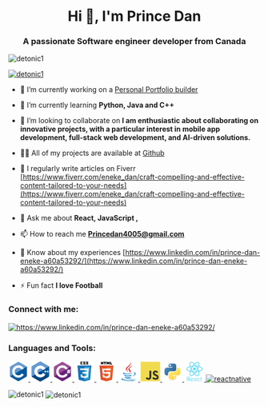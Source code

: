 <h1 align="center">Hi 👋, I'm Prince Dan</h1>
<h3 align="center">A passionate Software engineer developer from Canada</h3>

<p align="left"> <img src="https://komarev.com/ghpvc/?username=detonic1&label=Profile%20views&color=0e75b6&style=flat" alt="detonic1" /> </p>

<p align="left"> <a href="https://github.com/ryo-ma/github-profile-trophy"><img src="https://github-profile-trophy.vercel.app/?username=detonic1" alt="detonic1" /></a> </p>

- 🔭 I’m currently working on a [Personal Portfolio builder](https://github.com/Detonic1/Personal-portfolio)

- 🌱 I’m currently learning **Python, Java and C++**

- 👯 I’m looking to collaborate on **I am enthusiastic about collaborating on innovative projects, with a particular interest in mobile app development, full-stack web development, and AI-driven solutions.**

- 👨‍💻 All of my projects are available at [Github](Github)

- 📝 I regularly write articles on Fiverr [https://www.fiverr.com/eneke_dan/craft-compelling-and-effective-content-tailored-to-your-needs](https://www.fiverr.com/eneke_dan/craft-compelling-and-effective-content-tailored-to-your-needs)

- 💬 Ask me about **React, JavaScript ,**

- 📫 How to reach me **Princedan4005@gmail.com**

- 📄 Know about my experiences [https://www.linkedin.com/in/prince-dan-eneke-a60a53292/](https://www.linkedin.com/in/prince-dan-eneke-a60a53292/)

- ⚡ Fun fact **I love Football**

<h3 align="left">Connect with me:</h3>
<p align="left">
<a href="https://linkedin.com/in/https://www.linkedin.com/in/prince-dan-eneke-a60a53292/" target="blank"><img align="center" src="https://raw.githubusercontent.com/rahuldkjain/github-profile-readme-generator/master/src/images/icons/Social/linked-in-alt.svg" alt="https://www.linkedin.com/in/prince-dan-eneke-a60a53292/" height="30" width="40" /></a>
</p>

<h3 align="left">Languages and Tools:</h3>
<p align="left"> <a href="https://www.cprogramming.com/" target="_blank" rel="noreferrer"> <img src="https://raw.githubusercontent.com/devicons/devicon/master/icons/c/c-original.svg" alt="c" width="40" height="40"/> </a> <a href="https://www.w3schools.com/cpp/" target="_blank" rel="noreferrer"> <img src="https://raw.githubusercontent.com/devicons/devicon/master/icons/cplusplus/cplusplus-original.svg" alt="cplusplus" width="40" height="40"/> </a> <a href="https://www.w3schools.com/cs/" target="_blank" rel="noreferrer"> <img src="https://raw.githubusercontent.com/devicons/devicon/master/icons/csharp/csharp-original.svg" alt="csharp" width="40" height="40"/> </a> <a href="https://www.w3schools.com/css/" target="_blank" rel="noreferrer"> <img src="https://raw.githubusercontent.com/devicons/devicon/master/icons/css3/css3-original-wordmark.svg" alt="css3" width="40" height="40"/> </a> <a href="https://www.w3.org/html/" target="_blank" rel="noreferrer"> <img src="https://raw.githubusercontent.com/devicons/devicon/master/icons/html5/html5-original-wordmark.svg" alt="html5" width="40" height="40"/> </a> <a href="https://www.java.com" target="_blank" rel="noreferrer"> <img src="https://raw.githubusercontent.com/devicons/devicon/master/icons/java/java-original.svg" alt="java" width="40" height="40"/> </a> <a href="https://developer.mozilla.org/en-US/docs/Web/JavaScript" target="_blank" rel="noreferrer"> <img src="https://raw.githubusercontent.com/devicons/devicon/master/icons/javascript/javascript-original.svg" alt="javascript" width="40" height="40"/> </a> <a href="https://www.python.org" target="_blank" rel="noreferrer"> <img src="https://raw.githubusercontent.com/devicons/devicon/master/icons/python/python-original.svg" alt="python" width="40" height="40"/> </a> <a href="https://reactjs.org/" target="_blank" rel="noreferrer"> <img src="https://raw.githubusercontent.com/devicons/devicon/master/icons/react/react-original-wordmark.svg" alt="react" width="40" height="40"/> </a> <a href="https://reactnative.dev/" target="_blank" rel="noreferrer"> <img src="https://reactnative.dev/img/header_logo.svg" alt="reactnative" width="40" height="40"/> </a> </p>

<p><img align="left" src="https://github-readme-stats.vercel.app/api/top-langs?username=detonic1&show_icons=true&locale=en&layout=compact" alt="detonic1" /></p>

<p>&nbsp;<img align="center" src="https://github-readme-stats.vercel.app/api?username=detonic1&show_icons=true&locale=en" alt="detonic1" /></p>
